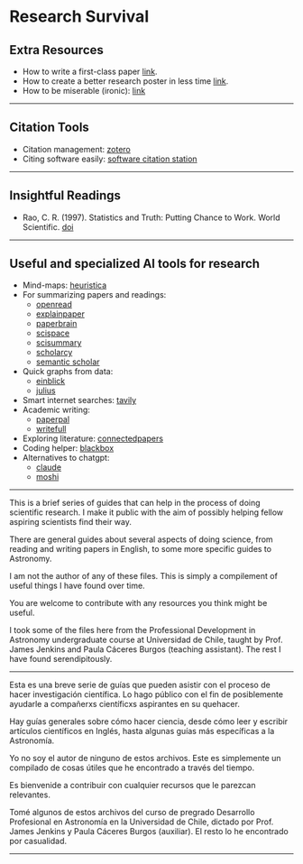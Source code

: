 # Research Survival

## Extra Resources

- How to write a first-class paper [link](https://www.nature.com/articles/d41586-018-02404-4).
- How to create a better research poster in less time [link](https://www.youtube.com/watch?v=SYk29tnxASs).
- How to be miserable (ironic): [link](https://www.youtube.com/watch?v=LO1mTELoj6o)

--------------------

## Citation Tools

- Citation management: [zotero](https://www.zotero.org/)
- Citing software easily: [software citation station](https://www.tomwagg.com/software-citation-station/)

--------------------

## Insightful Readings

- Rao, C. R. (1997). Statistics and Truth: Putting Chance to Work. World Scientific. [doi](https://doi.org/10.1142/3454)

--------------------

## Useful and specialized AI tools for research

- Mind-maps: [heuristica](https://www.heuristi.ca/)
- For summarizing papers and readings:
    - [openread](https://www.openread.academy/)
    - [explainpaper](https://www.explainpaper.com/)
    - [paperbrain](https://www.paperbrain.study/)
    - [scispace](https://typeset.io/)
    - [scisummary](https://scisummary.com/)
    - [scholarcy](https://www.scholarcy.com/)
    - [semantic scholar](https://www.semanticscholar.org/)
- Quick graphs from data:
    - [einblick](https://www.einblick.ai/)
    - [julius](https://julius.ai/)
- Smart internet searches: [tavily](https://tavily.com/)
- Academic writing: 
    - [paperpal](https://paperpal.com/)
    - [writefull](https://www.writefull.com/)
- Exploring literature: [connectedpapers](https://www.connectedpapers.com/)
- Coding helper: [blackbox](https://www.blackbox.ai/)
- Alternatives to chatgpt:
    - [claude](https://claude.ai/login)
    - [moshi](https://moshi.chat/)

--------------------

This is a brief series of guides that can help in the process of doing scientific research. I make it public with the aim of possibly helping fellow aspiring scientists find their way.

There are general guides about several aspects of doing science, from reading and writing papers in English, to some more specific guides to Astronomy.

I am not the author of any of these files. This is simply a compilement of useful things I have found over time.

You are welcome to contribute with any resources you think might be useful.

I took some of the files here from the Professional Development in Astronomy undergraduate course at Universidad de Chile, taught by Prof. James Jenkins and Paula Cáceres Burgos (teaching assistant). The rest I have found serendipitously.

--------------------

Esta es una breve serie de guías que pueden asistir con el proceso de hacer investigación científica. Lo hago público con el fin de posiblemente ayudarle a compañerxs científicxs aspirantes en su quehacer.

Hay guías generales sobre cómo hacer ciencia, desde cómo leer y escribir artículos científicos en Inglés, hasta algunas guías más específicas a la Astronomía.

Yo no soy el autor de ninguno de estos archivos. Este es simplemente un compilado de cosas útiles que he encontrado a través del tiempo.

Es bienvenide a contribuir con cualquier recursos que le parezcan relevantes.

Tomé algunos de estos archivos del curso de pregrado Desarrollo Profesional en Astronomía en la Universidad de Chile, dictado por Prof. James Jenkins y Paula Cáceres Burgos (auxiliar). El resto lo he encontrado por casualidad.

--------------------
